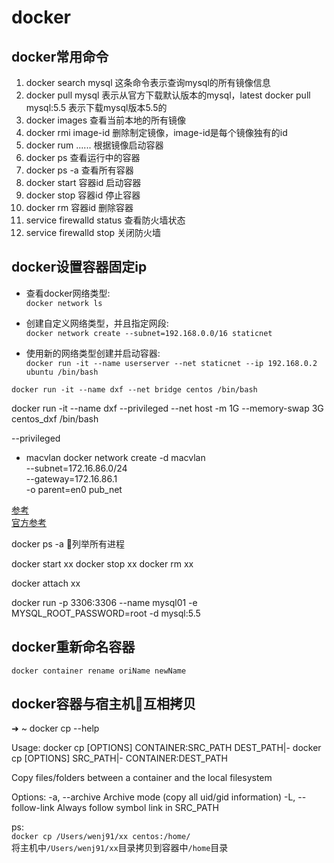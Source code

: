 
# docker

## docker常用命令
 1. docker search mysql   这条命令表示查询mysql的所有镜像信息
 2. docker pull mysql  表示从官方下载默认版本的mysql，latest
    docker pull mysql:5.5  表示下载mysql版本5.5的
 3. docker images 查看当前本地的所有镜像
 4. docker rmi image-id   删除制定镜像，image-id是每个镜像独有的id
 5. docker rum ......    根据镜像启动容器
 6. docker ps            查看运行中的容器
 7. docker ps -a         查看所有容器
 8. docker start 容器id   启动容器
 9. docker stop  容器id   停止容器
10. docker rm    容器id   删除容器
11. service firewalld status   查看防火墙状态
12. service firewalld stop     关闭防火墙

## docker设置容器固定ip
* 查看docker网络类型:   
`docker network ls`

* 创建自定义网络类型，并且指定网段:  
`docker network create --subnet=192.168.0.0/16 staticnet`

* 使用新的网络类型创建并启动容器:  
`docker run -it --name userserver --net staticnet --ip 192.168.0.2 ubuntu /bin/bash`

`docker run -it --name dxf --net bridge centos /bin/bash`

docker run -it --name dxf --privileged --net host -m 1G --memory-swap 3G centos_dxf /bin/bash

--privileged



* macvlan
docker network create -d macvlan \
  --subnet=172.16.86.0/24 \
  --gateway=172.16.86.1  \
  -o parent=en0 pub_net

[参考](https://blog.csdn.net/wanghao_0206/article/details/79583325)  
[官方参考](https://docs.docker.com/network/macvlan/#bridge-mode)

docker ps -a 列举所有进程

docker start xx
docker stop xx
docker rm xx

docker attach xx


docker run -p 3306:3306 --name mysql01 -e MYSQL_ROOT_PASSWORD=root -d mysql:5.5

## docker重新命名容器
`docker container rename oriName newName`

## docker容器与宿主机互相拷贝
➜  ~ docker cp --help

Usage:	docker cp [OPTIONS] CONTAINER:SRC_PATH DEST_PATH|-
	docker cp [OPTIONS] SRC_PATH|- CONTAINER:DEST_PATH

Copy files/folders between a container and the local filesystem

Options:
  -a, --archive       Archive mode (copy all uid/gid information)
  -L, --follow-link   Always follow symbol link in SRC_PATH

ps:  
`docker cp /Users/wenj91/xx centos:/home/`   
将主机中`/Users/wenj91/xx`目录拷贝到容器中`/home`目录

